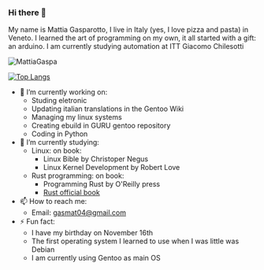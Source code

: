 ### Hi there 👋
My name is Mattia Gasparotto, I live in Italy (yes, I love pizza and pasta) in Veneto. I learned the art of programming on my own, it all started with a gift: an arduino.
I am currently studying automation at ITT Giacomo Chilesotti

<img align="center" src="https://github-readme-stats.vercel.app/api?username=MattiaGaspa&include_all_commits=true&count_private=true&show_icons=true&line_height=20&title_color=7A7ADB&icon_color=2234AE&text_color=D3D3D3&bg_color=0,000000,130F40" alt="MattiaGaspa">

[![Top Langs](https://github-readme-stats.vercel.app/api/top-langs/?username=MattiaGaspa&layout=compact&text_color=daf7dc&bg_color=151515)](https://github.com/MattiaGaspa/github-readme-stats)

- 🔭 I’m currently working on:
  - Studing eletronic
  - Updating italian translations in the Gentoo Wiki
  - Managing my linux systems
  - Creating ebuild in GURU gentoo repository
  - Coding in Python
- 🌱 I’m currently studying:
  - Linux: on book:
    - Linux Bible by Christoper Negus
    - Linux Kernel Development by Robert Love
  - Rust programming: on book:
    - Programming Rust by O'Reilly press
    - [Rust official book](https://doc.rust-lang.org/book/)
- 📫 How to reach me:
  - Email: gasmat04@gmail.com
- ⚡ Fun fact:
  - I have my birthday on November 16th
  - The first operating system I learned to use when I was little was Debian
  - I am currently using Gentoo as main OS
